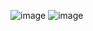 ![image](https://user-images.githubusercontent.com/99321739/198886858-07e5212d-2a54-45f7-b77d-634c10ffca73.png)
![image](https://user-images.githubusercontent.com/99321739/198886878-865e1873-735f-4336-ae71-7041d344b53d.png)
